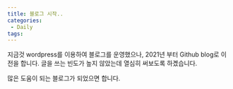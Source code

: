 ```yaml
---
title: 블로그 시작..
categories:
 - Daily
tags:
---
```


지금것 wordpress를 이용하여 블로그를 운영했으나, 2021년 부터 Github blog로 이전을 합니다.
글을 쓰는 빈도가 높지 않았는데 열심히 써보도록 하곘습니다.

많은 도움이 되는 블로그가 되었으면 합니다.